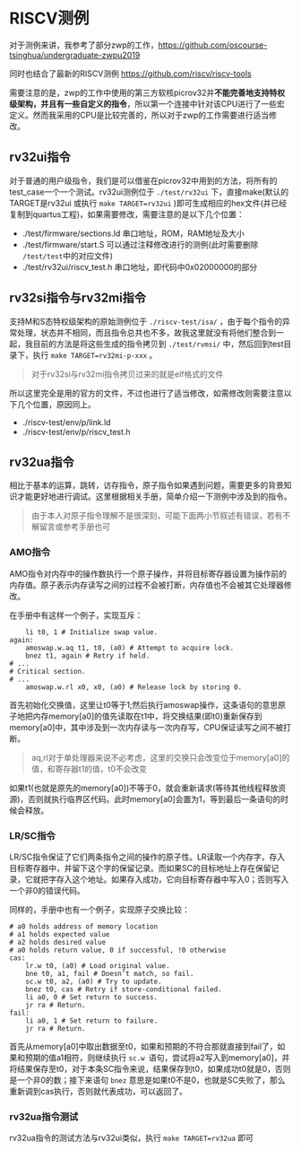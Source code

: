 # RISCV测例

对于测例来讲，我参考了部分zwp的工作，https://github.com/oscourse-tsinghua/undergraduate-zwpu2019 

同时也结合了最新的RISCV测例 https://github.com/riscv/riscv-tools

需要注意的是，zwp的工作中使用的第三方软核picrov32并**不能完善地支持特权级架构，并且有一些自定义的指令**，所以第一个连接中针对该CPU进行了一些宏定义。然而我采用的CPU是比较完善的，所以对于zwp的工作需要进行适当修改。

## rv32ui指令

对于普通的用户级指令，我们是可以借鉴在picrov32中用到的方法，将所有的test_case一个一个测试。rv32ui测例位于 `./test/rv32ui` 下，直接make(默认的TARGET是rv32ui 或执行 `make TARGET=rv32ui` )即可生成相应的hex文件(并已经复制到quartus工程)，如果需要修改，需要注意的是以下几个位置：

- ./test/firmware/sections.ld   串口地址，ROM，RAM地址及大小
- ./test/firmware/start.S       可以通过注释修改进行的测例(此时需要删除 `/test/test`中的对应文件)
- ./test/rv32ui/riscv_test.h      串口地址，即代码中0x02000000的部分 

## rv32si指令与rv32mi指令

支持M和S态特权级架构的原始测例位于 `./riscv-test/isa/` ，由于每个指令的异常处理，状态并不相同，而且指令总共也不多，故我这里就没有将他们整合到一起，我目前的方法是将这些生成的指令拷贝到 `./test/rvmsi/` 中，然后回到test目录下，执行 `make TARGET=rv32mi-p-xxx` 。

>对于rv32si与rv32mi指令拷贝过来的就是elf格式的文件

所以这里完全是用的官方的文件，不过也进行了适当修改，如需修改则需要注意以下几个位置，原因同上。

- ./riscv-test/env/p/link.ld  
- ./riscv-test/env/p/riscv_test.h

## rv32ua指令

相比于基本的运算，跳转，访存指令，原子指令如果遇到问题，需要更多的背景知识才能更好地进行调试。这里根据相关手册，简单介绍一下测例中涉及到的指令。

> 由于本人对原子指令理解不是很深刻，可能下面两小节叙述有错误，若有不解留言或参考手册也可

### AMO指令

AMO指令对内存中的操作数执行一个原子操作，并将目标寄存器设置为操作前的内存值。原子表示内存读写之间的过程不会被打断，内存值也不会被其它处理器修改。

在手册中有这样一个例子，实现互斥：

```
    li t0, 1 # Initialize swap value.
again:
    amoswap.w.aq t1, t0, (a0) # Attempt to acquire lock.
    bnez t1, again # Retry if held.
# ...
# Critical section.
# ...
    amoswap.w.rl x0, x0, (a0) # Release lock by storing 0. 
```

首先初始化交换值，这里让t0等于1;然后执行amoswap操作，这条语句的意思原子地把内存memory[a0]的值先读取在t1中，将交换结果(即t0)重新保存到memory[a0]中，其中涉及到一次内存读与一次内存写，CPU保证读写之间不被打断。

> aq,rl对于单处理器来说不必考虑，这里的交换只会改变位于memory[a0]的值，和寄存器t1的值，t0不会改变

如果t1(也就是原先的memory[a0])不等于0，就会重新请求(等待其他线程释放资源)，否则就执行临界区代码。此时memory[a0]会置为1，等到最后一条语句的时候会释放。

### LR/SC指令

LR/SC指令保证了它们两条指令之间的操作的原子性。LR读取一个内存字，存入目标寄存器中，并留下这个字的保留记录。而如果SC的目标地址上存在保留记录，它就把字存入这个地址。如果存入成功，它向目标寄存器中写入0；否则写入一个非0的错误代码。

同样的，手册中也有一个例子，实现原子交换比较：

```
# a0 holds address of memory location
# a1 holds expected value
# a2 holds desired value
# a0 holds return value, 0 if successful, !0 otherwise
cas:
    lr.w t0, (a0) # Load original value.
    bne t0, a1, fail # Doesn’t match, so fail.
    sc.w t0, a2, (a0) # Try to update.
    bnez t0, cas # Retry if store-conditional failed.
    li a0, 0 # Set return to success.
    jr ra # Return.
fail:
    li a0, 1 # Set return to failure.
    jr ra # Return.
```

首先从memory[a0]中取出数据至t0，如果和预期的不符合那就直接到fail了，如果和预期的值a1相符，则继续执行 `sc.w `语句，尝试将a2写入到memory[a0]，并将结果保存至t0，对于本条SC指令来说，结果保存到t0，如果成功t0就是0，否则是一个非0的数；接下来语句 `bnez` 意思是如果t0不是0，也就是SC失败了，那么重新调到cas执行，否则就代表成功，可以返回了。

### rv32ua指令测试

rv32ua指令的测试方法与rv32ui类似，执行 `make TARGET=rv32ua` 即可

